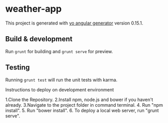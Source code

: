 # weather-app

This project is generated with [yo angular generator](https://github.com/yeoman/generator-angular)
version 0.15.1.

## Build & development

Run `grunt` for building and `grunt serve` for preview.

## Testing

Running `grunt test` will run the unit tests with karma.

Instructions to deploy on development environment

1.Clone the Repository.
2.Install npm, node.js and bower if you haven't already.
3.Navigate to the project folder in command terminal.
4. Run "npm install".
5. Run "bower install".
6. To deploy a local web server, run "grunt serve".
